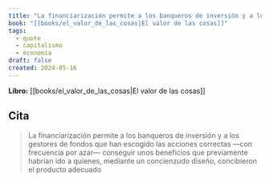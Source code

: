 ```yaml
---
title: "La financiarización permite a los banqueros de inversión y a los gestores de fon..."
book: "[[books/el_valor_de_las_cosas|El valor de las cosas]]"
tags:
  - quote
  - capitalismo
  - economía
draft: false
created: 2024-05-16
---
```


**Libro:** [[books/el_valor_de_las_cosas|El valor de las cosas]]

## Cita
> La financiarización permite a los banqueros de inversión y a los gestores de fondos que han escogido las
acciones correctas —con frecuencia por azar— conseguir unos beneficios que previamente habrían ido a quienes, mediante un concienzudo diseño, concibieron el producto adecuado
